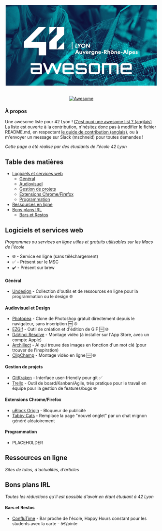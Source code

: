 <div align="center">
	<img width="500" height="266" src="media/tiny42Lawsm.png" alt="Awesome">
</div>
<br>
<p align="center">
	<a href="https://awesome.re">
		<img src="https://awesome.re/badge-flat2.svg" alt="Awesome">
	</a>
</p>

### À propos
Une awesome liste pour 42 Lyon ! <a href="https://github.com/sindresorhus/awesome/blob/master/awesome.md">C'est quoi une awesome list ? (anglais)</a><br>
La liste est ouverte à la contribution, n'hésitez donc pas à modifier le fichier README.md, en respectant <a href="https://github.com/sindresorhus/awesome/blob/master/contributing.md">le guide de contribution (anglais)</a>, ou à m'envoyer un message sur Slack (mschneid) pour toutes demandes !

*Cette page a été réalisé par des étudiants de l'école 42 Lyon*

## Table des matières
- [Logiciels et services web](#logiciels-et-services-web)
	- [Général](#general)
	- [Audiovisuel](#audiovisuel)
	- [Gestion de projets](#gestion-de-projets)
	- [Extensions Chrome/Firefox](#extensions-chromefirefox)
	- [Programmation](#programmation)
- [Ressources en ligne](#ressources-en-ligne)
- [Bons plans IRL](#bons-plans-irl)
	- [Bars et Restos](#bars-et-restos)

Logiciels et services web
-------------------------
*Programmes ou services en ligne utiles et gratuits utilisables sur les Macs de l'école*
- :globe_with_meridians: - Service en ligne (sans téléchargement)
- :white_check_mark: - Présent sur le MSC
- :heavy_check_mark: - Présent sur brew

#### Général
* [Undesign](https://undesign.learn.uno/) - Collection d'outils et de ressources en ligne pour la programmation ou le design :globe_with_meridians:

#### Audiovisuel et Design
* [Photopea](https://www.photopea.com/) - Clone de Photoshop gratuit directement depuis le navigateur, sans inscription :free: :globe_with_meridians:
* [EZGif](https://ezgif.com/maker) - Outil de création et d'édition de GIF :free: :globe_with_meridians:
* [DaVinci Resolve](https://apps.apple.com/fr/app/davinci-resolve/id571213070?mt=12) - Montage vidéo (à installer sur l'App Store, avec un compte Apple)
* [Archillect](http://archillect.com/about) - AI qui trouve des images en fonction d'un mot clé (pour trouver de l'inspiration)
* [ClipChamp](clipchamp.com) - Montage vidéo en ligne :free: :globe_with_meridians:


#### Gestion de projets
* [GitKraken](https://www.gitkraken.com/) - Interface user-friendly pour git :white_check_mark:
* [Trello](https://trello.com/) - Outil de board/Kanban/Agile, très pratique pour le travail en équipe pour la gestion de features/bugs :globe_with_meridians:

#### Extensions Chrome/Firefox
* [uBlock Origin](https://chrome.google.com/webstore/detail/ublock-origin/cjpalhdlnbpafiamejdnhcphjbkeiagm?hl=fr) - Bloqueur de publicité
* [Tabby Cats](https://chrome.google.com/webstore/detail/tabby-cat/mefhakmgclhhfbdadeojlkbllmecialg?hl=fr) - Remplace la page "nouvel onglet" par un chat mignon généré aléatoirement

#### Programmation
* PLACEHOLDER

Ressources en ligne
-------------------
*Sites de tutos, d'actualités, d'articles*



Bons plans IRL
--------------
*Toutes les réductions qu'il est possible d'avoir en étant étudiant à 42 Lyon*

#### Bars et Restos
* [ConfluTime](https://fr-fr.facebook.com/pages/category/Bar/ConfluTime-1841249056168178/) - Bar proche de l'école, Happy Hours constant pour les students avec la carte - 5€/pinte
